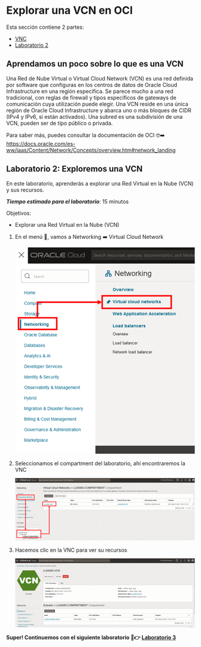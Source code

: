 # Explorar una VCN en OCI

Esta sección contiene 2 partes:
- [VNC](#aprendamos-un-poco-sobre-lo-que-es-una-vcn)
- [Laboratorio 2](#laboratorio-2-exploremos-una-vcn)
  
## Aprendamos un poco sobre lo que es una VCN

Una Red de Nube Virtual o Virtual Cloud Network (VCN) es una red definida por software que configuras en los centros de datos de Oracle Cloud Infrastructure en una región específica. Se parece mucho a una red tradicional, con reglas de firewall y tipos específicos de gateways de comunicación cuya utilización puede elegir. Una VCN reside en una única región de Oracle Cloud Infrastructure y abarca uno o más bloques de CIDR (IPv4 y IPv6, si están activados). Una subred es una subdivisión de una VCN, pueden ser de tipo público o privada.

Para saber más, puedes consultar la documentación de OCI 🤓➡️ https://docs.oracle.com/es-ww/iaas/Content/Network/Concepts/overview.htm#network_landing

## Laboratorio 2: Exploremos una VCN

En este laboratorio, aprenderás a explorar una Red Virtual en la Nube (VCN) y sus recursos.

_**Tiempo estimado para el laboratorio**_: 15 minutos

Objetivos:
- Explorar una Red Virtual en la Nube (VCN)

1. En el menú 🍔, vamos a Networking ➡️ Virtual Cloud Network

   ![imagen](../Lab2-VCN/Imagenes/lab2-1.png)
   
2. Seleccionamos el compartment del laboratorio, ahí encontraremos la VNC

   ![imagen](../Lab2-VCN/Imagenes/lab2-2.png)
   
3. Hacemos clic en la VNC para ver su recursos

   ![imagen](../Lab2-VCN/Imagenes/lab2-3.png)

**Super! Continuemos con el siguiente laboratorio 🥳👉 [Laboratorio 3](https://github.com/kapvar9/oci-FastTrack-infraestructura/blob/main/Lab3-MaquinasVirtuales/Readme.md)**
